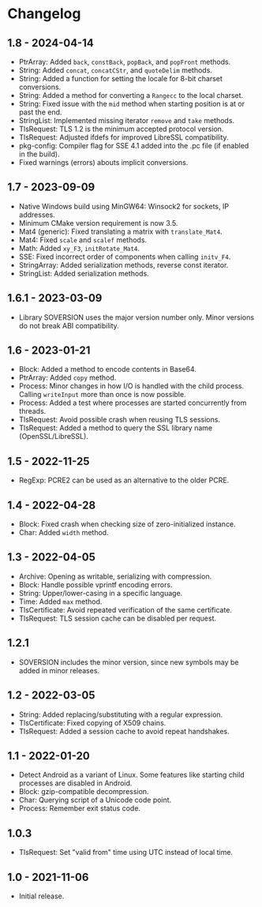 # Changelog

## 1.8 - 2024-04-14
* PtrArray: Added `back`, `constBack`, `popBack`, and `popFront` methods.
* String: Added `concat`, `concatCStr`, and `quoteDelim` methods.
* String: Added a function for setting the locale for 8-bit charset conversions.
* String: Added a method for converting a `Rangecc` to the local charset.
* String: Fixed issue with the `mid` method when starting position is at or past the end.
* StringList: Implemented missing iterator `remove` and `take` methods.
* TlsRequest: TLS 1.2 is the minimum accepted protocol version.
* TlsRequest: Adjusted ifdefs for improved LibreSSL compatibility.
* pkg-config: Compiler flag for SSE 4.1 added into the .pc file (if enabled in the build).
* Fixed warnings (errors) abouts implicit conversions.

## 1.7 - 2023-09-09
* Native Windows build using MinGW64: Winsock2 for sockets, IP addresses.
* Minimum CMake version requirement is now 3.5.
* Mat4 (generic): Fixed translating a matrix with `translate_Mat4`.
* Mat4: Fixed `scale` and `scalef` methods.
* Math: Added `xy_F3`, `initRotate_Mat4`.
* SSE: Fixed incorrect order of components when calling `initv_F4`.
* StringArray: Added serialization methods, reverse const iterator.
* StringList: Added serialization methods.

## 1.6.1 - 2023-03-09
* Library SOVERSION uses the major version number only. Minor versions do not break ABI compatibility.

## 1.6 - 2023-01-21
* Block: Added a method to encode contents in Base64.
* PtrArray: Added `copy` method.
* Process: Minor changes in how I/O is handled with the child process. Calling `writeInput` more than once is now possible.
* Process: Added a test where processes are started concurrently from threads.
* TlsRequest: Avoid possible crash when reusing TLS sessions.
* TlsRequest: Added a method to query the SSL library name (OpenSSL/LibreSSL).

## 1.5 - 2022-11-25
* RegExp: PCRE2 can be used as an alternative to the older PCRE.

## 1.4 - 2022-04-28
* Block: Fixed crash when checking size of zero-initialized instance.
* Char: Added `width` method.

## 1.3 - 2022-04-05
* Archive: Opening as writable, serializing with compression.
* Block: Handle possible vprintf encoding errors.
* String: Upper/lower-casing in a specific language.
* Time: Added `max` method.
* TlsCertificate: Avoid repeated verification of the same certificate.
* TlsRequest: TLS session cache can be disabled per request.

## 1.2.1
* SOVERSION includes the minor version, since new symbols may be added in minor releases.

## 1.2 - 2022-03-05
* String: Added replacing/substituting with a regular expression.
* TlsCertificate: Fixed copying of X509 chains.
* TlsRequest: Added a session cache to avoid repeat handshakes.

## 1.1 - 2022-01-20
* Detect Android as a variant of Linux. Some features like starting child processes are disabled in Android.
* Block: gzip-compatible decompression.
* Char: Querying script of a Unicode code point.
* Process: Remember exit status code.

## 1.0.3
* TlsRequest: Set "valid from" time using UTC instead of local time.

## 1.0 - 2021-11-06
* Initial release.
